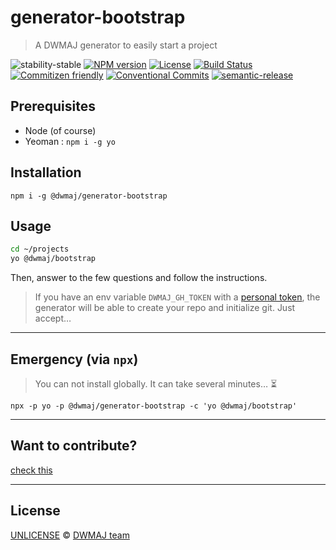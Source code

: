 # generator-bootstrap

> A DWMAJ generator to easily start a project

![stability-stable](https://img.shields.io/badge/stability-stable-green.svg?style=flat-square)
[![NPM version](https://img.shields.io/npm/v/@dwmaj/generator-bootstrap.svg?style=flat-square)](https://www.npmjs.com/package/@dwmaj/generator-bootstrap)
[![License](https://img.shields.io/badge/license-UNLICENSE-green.svg?style=flat-square)](https://github.com/dwmaj/generator-bootstrap/blob/master/UNLICENSE)
[![Build Status](https://img.shields.io/travis/com/dwmaj/generator-bootstrap.svg?style=flat-square)](https://travis-ci.com/dwmaj/generator-bootstrap)
[![Commitizen friendly](https://img.shields.io/badge/commitizen-friendly-brightgreen.svg?style=flat-square)](http://commitizen.github.io/cz-cli/)
[![Conventional Commits](https://img.shields.io/badge/Conventional%20Commits-1.0.0-yellow.svg?style=flat-square)](https://conventionalcommits.org)
[![semantic-release](https://img.shields.io/badge/%20%20%F0%9F%93%A6%F0%9F%9A%80-semantic--release-e10079.svg?style=flat-square)](https://github.com/semantic-release/semantic-release)

## Prerequisites

- Node (of course)
- Yeoman : `npm i -g yo`

## Installation

`npm i -g @dwmaj/generator-bootstrap`

## Usage

```bash
cd ~/projects
yo @dwmaj/bootstrap
```

Then, answer to the few questions and follow the instructions.

> If you have an env variable `DWMAJ_GH_TOKEN` with a [personal token](https://github.com/settings/tokens),
> the generator will be able to create your repo and initialize git. Just accept…

---

## Emergency (via `npx`)

> You can not install globally. It can take several minutes… ⏳

`npx -p yo -p @dwmaj/generator-bootstrap -c 'yo @dwmaj/bootstrap'`

---

## Want to contribute?

[check this](./CONTRIBUTING.md)

---

## License

[UNLICENSE](./UNLICENSE) © [DWMAJ team](http://dwm.re/)
